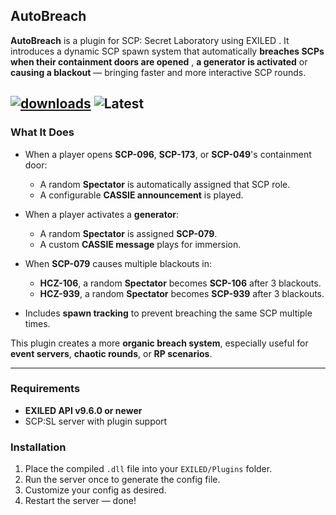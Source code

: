 ## AutoBreach 

**AutoBreach** is a plugin for SCP: Secret Laboratory using EXILED . It introduces a dynamic SCP spawn system that automatically **breaches SCPs when their containment doors are opened** , **a generator is activated** or **causing a blackout** — bringing faster and more interactive SCP rounds.

[![downloads](https://img.shields.io/github/downloads/TheKolo12/AutoBreach/total?style=for-the-badge&logo=icloud&color=%233A6D8C)](https://github.com/TheKolo12/AutoBreach/releases/latest)
![Latest](https://img.shields.io/github/v/release/TheKolo12/AutoBreach?style=for-the-badge&label=Latest%20Release&color=%23D91656)
---

### **What It Does**

* When a player opens **SCP-096**, **SCP-173**, or **SCP-049**'s containment door:

  * A random **Spectator** is automatically assigned that SCP role.
  * A configurable **CASSIE announcement** is played.
* When a player activates a **generator**:

  * A random **Spectator** is assigned **SCP-079**.
  * A custom **CASSIE message** plays for immersion.
* When **SCP-079** causes multiple blackouts in:

  * **HCZ-106**, a random **Spectator** becomes **SCP-106** after 3 blackouts.
  * **HCZ-939**, a random **Spectator** becomes **SCP-939** after 3 blackouts.
* Includes **spawn tracking** to prevent breaching the same SCP multiple times.

This plugin creates a more **organic breach system**, especially useful for **event servers**, **chaotic rounds**, or **RP scenarios**.

---

### Requirements

* **EXILED API v9.6.0 or newer**
* SCP\:SL server with plugin support

### Installation

1. Place the compiled `.dll` file into your `EXILED/Plugins` folder.
2. Run the server once to generate the config file.
3. Customize your config as desired.
4. Restart the server — done!

